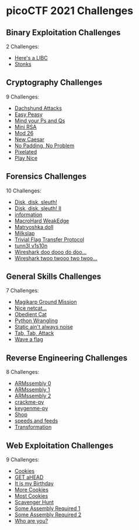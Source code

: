 # picoCTF 2021 Challenges

## Binary Exploitation Challenges

2 Challenges:
- [Here's a LIBC](Binary_Exploitation/Heres_a_LIBC.md)
- [Stonks](Binary_Exploitation/Stonks.md)

## Cryptography Challenges

9 Challenges:
- [Dachshund Attacks](Cryptography/Dachshund_Attacks.md)
- [Easy Peasy](Cryptography/Easy_Peasy.md)
- [Mind your Ps and Qs](Cryptography/Mind_your_Ps_and_Qs.md)
- [Mini RSA](Cryptography/Mini_RSA.md)
- [Mod 26](Cryptography/Mod_26.md)
- [New Caesar](Cryptography/New_Caesar.md)
- [No Padding, No Problem](Cryptography/No_Padding_No_Problem.md)
- [Pixelated](Cryptography/Pixelated.md)
- [Play Nice](Cryptography/Play_Nice.md)

## Forensics Challenges

10 Challenges: 
- [Disk, disk, sleuth!](Forensics/Disk_disk_sleuth.md)
- [Disk, disk, sleuth! II](Forensics/Disk_disk_sleuth_II.md)
- [information](Forensics/information.md)
- [MacroHard WeakEdge](Forensics/MacroHard_WeakEdge.md)
- [Matryoshka doll](Forensics/Matryoshka_doll.md)
- [Milkslap](Forensics/Milkslap.md)
- [Trivial Flag Transfer Protocol](Forensics/Trivial_Flag_Transfer_Protocol.md)
- [tunn3l v1s10n](Forensics/tunn3l_v1s10n.md)
- [Wireshark doo dooo do doo...](Forensics/Wireshark_doo_dooo_do_doo.md)
- [Wireshark twoo twooo two twoo...](Forensics/Wireshark_twoo_twooo_two_twoo.md)

## General Skills Challenges

7 Challenges: 
- [Magikarp Ground Mission](General_Skills/Magikarp_Ground_Mission.md)
- [Nice netcat...](General_Skills/Nice_netcat.md)
- [Obedient Cat](General_Skills/Obedient_Cat.md)
- [Python Wrangling](General_Skills/Python_Wrangling.md)
- [Static ain't always noise](General_Skills/Static_aint_always_noise.md)
- [Tab, Tab, Attack](General_Skills/Tab_Tab_Attack.md)
- [Wave a flag](General_Skills/Wave_a_flag.md)

## Reverse Engineering Challenges

8 Challenges:
- [ARMssembly 0](Reverse_Engineering/ARMssembly_0.md)
- [ARMssembly 1](Reverse_Engineering/ARMssembly_1.md)
- [ARMssembly 2](Reverse_Engineering/ARMssembly_2.md)
- [crackme-py](Reverse_Engineering/crackme-py.md)
- [keygenme-py](Reverse_Engineering/keygenme-py.md)
- [Shop](Reverse_Engineering/Shop.md)
- [speeds and feeds](Reverse_Engineering/speeds_and_feeds.md)
- [Transformation](Reverse_Engineering/Transformation.md)

## Web Exploitation Challenges

9 Challenges:
- [Cookies](Web_Exploitation/Cookies.md)
- [GET aHEAD](Web_Exploitation/GET_aHEAD.md)
- [It is my Birthday](Web_Exploitation/It_is_my_Birthday.md)
- [More Cookies](Web_Exploitation/More_Cookies.md)
- [Most Cookies](Web_Exploitation/Most_Cookies.md)
- [Scavenger Hunt](Web_Exploitation/Scavenger_Hunt.md)
- [Some Assembly Required 1](Web_Exploitation/Some_Assembly_Required_1.md)
- [Some Assembly Required 2](Web_Exploitation/Some_Assembly_Required_2.md)
- [Who are you?](Web_Exploitation/Who_are_you.md)
